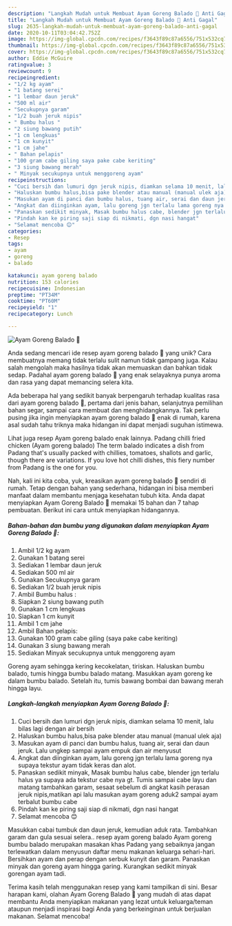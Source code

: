 ```yaml
---
description: "Langkah Mudah untuk Membuat Ayam Goreng Balado 🍗 Anti Gagal"
title: "Langkah Mudah untuk Membuat Ayam Goreng Balado 🍗 Anti Gagal"
slug: 2635-langkah-mudah-untuk-membuat-ayam-goreng-balado-anti-gagal
date: 2020-10-11T03:04:42.752Z
image: https://img-global.cpcdn.com/recipes/f3643f89c87a6556/751x532cq70/ayam-goreng-balado-🍗-foto-resep-utama.jpg
thumbnail: https://img-global.cpcdn.com/recipes/f3643f89c87a6556/751x532cq70/ayam-goreng-balado-🍗-foto-resep-utama.jpg
cover: https://img-global.cpcdn.com/recipes/f3643f89c87a6556/751x532cq70/ayam-goreng-balado-🍗-foto-resep-utama.jpg
author: Eddie McGuire
ratingvalue: 3
reviewcount: 9
recipeingredient:
- "1/2 kg ayam"
- "1 batang serei"
- "1 lembar daun jeruk"
- "500 ml air"
- "Secukupnya garam"
- "1/2 buah jeruk nipis"
- " Bumbu halus "
- "2 siung bawang putih"
- "1 cm lengkuas"
- "1 cm kunyit"
- "1 cm jahe"
- " Bahan pelapis"
- "100 gram cabe giling saya pake cabe keriting"
- "3 siung bawang merah"
- " Minyak secukupnya untuk menggoreng ayam"
recipeinstructions:
- "Cuci bersih dan lumuri dgn jeruk nipis, diamkan selama 10 menit, lalu bilas lagi dengan air bersih"
- "Haluskan bumbu halus,bisa pake blender atau manual (manual ulek aja)"
- "Masukan ayam di panci dan bumbu halus, tuang air, serai dan daun jeruk. Lalu ungkep sampai ayam empuk dan air menyusut"
- "Angkat dan diinginkan ayam, lalu goreng jgn terlalu lama goreng nya supaya tekstur ayam tidak keras dan alot."
- "Panaskan sedikit minyak, Masak bumbu halus cabe, blender jgn terlalu halus ya supaya ada tekstur cabe nya gt. Tumis sampai cabe layu dan matang tambahkan garam, sesaat sebelum di angkat kasih perasan jeruk nipis,matikan api lalu masukan ayam goreng aduk2 sampai ayam terbalut bumbu cabe"
- "Pindah kan ke piring saji siap di nikmati, dgn nasi hangat"
- "Selamat mencoba 😊"
categories:
- Resep
tags:
- ayam
- goreng
- balado

katakunci: ayam goreng balado 
nutrition: 153 calories
recipecuisine: Indonesian
preptime: "PT34M"
cooktime: "PT60M"
recipeyield: "1"
recipecategory: Lunch

---
```



![Ayam Goreng Balado 🍗](https://img-global.cpcdn.com/recipes/f3643f89c87a6556/751x532cq70/ayam-goreng-balado-🍗-foto-resep-utama.jpg)

Anda sedang mencari ide resep ayam goreng balado 🍗 yang unik? Cara membuatnya memang tidak terlalu sulit namun tidak gampang juga. Kalau salah mengolah maka hasilnya tidak akan memuaskan dan bahkan tidak sedap. Padahal ayam goreng balado 🍗 yang enak selayaknya punya aroma dan rasa yang dapat memancing selera kita.

Ada beberapa hal yang sedikit banyak berpengaruh terhadap kualitas rasa dari ayam goreng balado 🍗, pertama dari jenis bahan, selanjutnya pemilihan bahan segar, sampai cara membuat dan menghidangkannya. Tak perlu pusing jika ingin menyiapkan ayam goreng balado 🍗 enak di rumah, karena asal sudah tahu triknya maka hidangan ini dapat menjadi suguhan istimewa.

Lihat juga resep Ayam goreng balado enak lainnya. Padang chilli fried chicken (Ayam goreng balado) The term balado indicates a dish from Padang that&#39;s usually packed with chillies, tomatoes, shallots and garlic, though there are variations. If you love hot chilli dishes, this fiery number from Padang is the one for you.


Nah, kali ini kita coba, yuk, kreasikan ayam goreng balado 🍗 sendiri di rumah. Tetap dengan bahan yang sederhana, hidangan ini bisa memberi manfaat dalam membantu menjaga kesehatan tubuh kita. Anda dapat menyiapkan Ayam Goreng Balado 🍗 memakai 15 bahan dan 7 tahap pembuatan. Berikut ini cara untuk menyiapkan hidangannya.

<!--inarticleads1-->

##### Bahan-bahan dan bumbu yang digunakan dalam menyiapkan Ayam Goreng Balado 🍗:

1. Ambil 1/2 kg ayam
1. Gunakan 1 batang serei
1. Sediakan 1 lembar daun jeruk
1. Sediakan 500 ml air
1. Gunakan Secukupnya garam
1. Sediakan 1/2 buah jeruk nipis
1. Ambil  Bumbu halus :
1. Siapkan 2 siung bawang putih
1. Gunakan 1 cm lengkuas
1. Siapkan 1 cm kunyit
1. Ambil 1 cm jahe
1. Ambil  Bahan pelapis:
1. Gunakan 100 gram cabe giling (saya pake cabe keriting)
1. Gunakan 3 siung bawang merah
1. Sediakan  Minyak secukupnya untuk menggoreng ayam


Goreng ayam sehingga kering kecokelatan, tiriskan. Haluskan bumbu balado, tumis hingga bumbu balado matang. Masukkan ayam goreng ke dalam bumbu balado. Setelah itu, tumis bawang bombai dan bawang merah hingga layu. 

<!--inarticleads2-->

##### Langkah-langkah menyiapkan Ayam Goreng Balado 🍗:

1. Cuci bersih dan lumuri dgn jeruk nipis, diamkan selama 10 menit, lalu bilas lagi dengan air bersih
1. Haluskan bumbu halus,bisa pake blender atau manual (manual ulek aja)
1. Masukan ayam di panci dan bumbu halus, tuang air, serai dan daun jeruk. Lalu ungkep sampai ayam empuk dan air menyusut
1. Angkat dan diinginkan ayam, lalu goreng jgn terlalu lama goreng nya supaya tekstur ayam tidak keras dan alot.
1. Panaskan sedikit minyak, Masak bumbu halus cabe, blender jgn terlalu halus ya supaya ada tekstur cabe nya gt. Tumis sampai cabe layu dan matang tambahkan garam, sesaat sebelum di angkat kasih perasan jeruk nipis,matikan api lalu masukan ayam goreng aduk2 sampai ayam terbalut bumbu cabe
1. Pindah kan ke piring saji siap di nikmati, dgn nasi hangat
1. Selamat mencoba 😊


Masukkan cabai tumbuk dan daun jeruk, kemudian aduk rata. Tambahkan garam dan gula sesuai selera.. resep ayam goreng balado Ayam goreng bumbu balado merupakan masakan khas Padang yang sebaiknya jangan terlewatkan dalam menyusun daftar menu makanan keluarga sehari-hari. Bersihkan ayam dan perap dengan serbuk kunyit dan garam. Panaskan minyak dan goreng ayam hingga garing. Kurangkan sedikit minyak gorengan ayam tadi. 

Terima kasih telah menggunakan resep yang kami tampilkan di sini. Besar harapan kami, olahan Ayam Goreng Balado 🍗 yang mudah di atas dapat membantu Anda menyiapkan makanan yang lezat untuk keluarga/teman ataupun menjadi inspirasi bagi Anda yang berkeinginan untuk berjualan makanan. Selamat mencoba!
